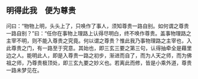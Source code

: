 ##  明得此我　便为尊贵

问曰：“物物上明，头头上了，只唤作了事人，须知尊贵一路自别。如何谓之尊贵一路自别？”曰：“任你在事物上理路上认得尽明白，终不唤作尊贵。盖事物理路之主宰不明，则不能入尊贵之究竟。何以谓之尊贵？惟此我乃事物理路之主宰也，入此尊贵之门，有一路至于究意。其始也，即三玄三要之第三句，认得抽牵全是藉里边之人。能明此人，即是入尊贵一路之初步，渐进而自了，而为人天之师，而为佛祖之师，乃尊贵极顶处，即三玄九要之妙义也。若离此而修，皆是小乘外道，尊贵一路未梦见在。
